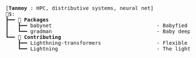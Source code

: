 <pre style="font-family:Menlo,'DejaVu Sans Mono',consolas,'Courier New',monospace">
[<b>Tanmoy</b> : HPC, distributive systems, neural net]
🐣$:
┣━━ 🥚 <b>Packages</b>
┃   ┣━━ babynet                                  - Babyfied implementation of Pytorch-Geometric           
┃   ┗━━ gradman                                  - Baby deep learning library
┗━━ 🐥 <b>Contributing</b>
    ┣━━ Lighthning-transformers                  - Flexible components pairing 🤗 Transformers with Pytorch Lightning               
    ┗━━ Lightning                                - The lightweight PyTorch wrapper for high-performance AI research
</pre>
